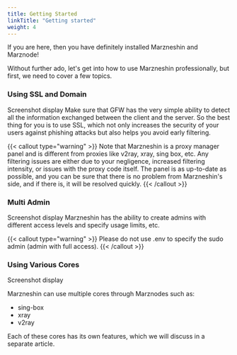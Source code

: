 ```yaml
---
title: Getting Started
linkTitle: "Getting started"
weight: 4
---
```


If you are here, then you have definitely installed Marzneshin and Marznode!

Without further ado, let's get into how to use Marzneshin professionally, but first, we need to cover a few topics.

### Using SSL and Domain
Screenshot display
Make sure that GFW has the very simple ability to detect all the information exchanged between the client and the server. So the best thing for you is to use SSL, which not only increases the security of your users against phishing attacks but also helps you avoid early filtering.

{{< callout type="warning" >}}
  Note that Marzneshin is a proxy manager panel and is different from proxies like v2ray, xray, sing box, etc. Any filtering issues are either due to your negligence, increased filtering intensity, or issues with the proxy code itself. The panel is as up-to-date as possible, and you can be sure that there is no problem from Marzneshin's side, and if there is, it will be resolved quickly.
{{< /callout >}}

### Multi Admin
Screenshot display
Marzneshin has the ability to create admins with different access levels and specify usage limits, etc.

{{< callout type="warning" >}}
  Please do not use .env to specify the sudo admin (admin with full access).
{{< /callout >}}

### Using Various Cores
Screenshot display

Marzneshin can use multiple cores through Marznodes such as:

- sing-box
- xray
- v2ray

Each of these cores has its own features, which we will discuss in a separate article.

